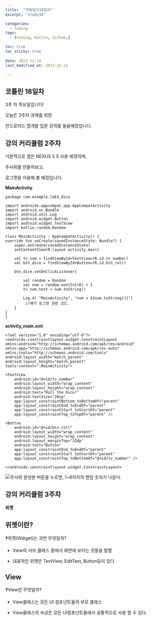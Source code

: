 ```yaml
---
title:  "개발일지18일차" 
excerpt: "study18"

categories:
  - Coding
tags:
  - [Coding, Kotlin, Github,]

toc: true
toc_sticky: true
 
date: 2023-12-14
last_modified_at: 2023-12-14

---
```



## 코틀린 18일차

3주 차 목요일입니다!

오늘은 3주차 과제를 위한 

안드로이드 앱개발 입문 강의를 들을예정입니다.

##  강의 커리큘럼 2주차

기본적으로 앱은 NEXUS 5 S 사용 예정이며,

주사위를 만들어보고,

로그캣을 이용해 볼 예정입니다.



**MainActivity** 

    package com.example.lab3_dice

    import androidx.appcompat.app.AppCompatActivity
    import android.os.Bundle
    import android.util.Log
    import android.widget.Button
    import android.widget.TextView
    import kotlin.random.Random

    class MainActivity : AppCompatActivity() {
    override fun onCreate(savedInstanceState: Bundle?) {
        super.onCreate(savedInstanceState)
        setContentView(R.layout.activity_main)

        val tv_num = findViewById<TextView>(R.id.tv_number)
        val btn_dice = findViewById<Button>(R.id.btn_roll)

        btn_dice.setOnClickListener{

            val random = Random
            val num = random.nextInt(6) + 1
            tv_num.text = num.toString()

            Log.d( "MainActivity", "num = ${num.toString()}")
             //얘가 로그캣 관련 코드.
        }
    }
    }
**activity_main.xml**

    <?xml version="1.0" encoding="utf-8"?>
    <androidx.constraintlayout.widget.ConstraintLayout xmlns:android="http://schemas.android.com/apk/res/android"
    xmlns:app="http://schemas.android.com/apk/res-auto"
    xmlns:tools="http://schemas.android.com/tools"
    android:layout_width="match_parent"
    android:layout_height="match_parent"
    tools:context=".MainActivity">

    <TextView
        android:id="@+id/tv_number"
        android:layout_width="wrap_content"
        android:layout_height="wrap_content"
        android:text="Roll the Dice!"
        android:textSize="20sp"
        app:layout_constraintBottom_toBottomOf="parent"
        app:layout_constraintEnd_toEndOf="parent"
        app:layout_constraintStart_toStartOf="parent"
        app:layout_constraintTop_toTopOf="parent" />

    <Button
        android:id="@+id/btn_roll"
        android:layout_width="wrap_content"
        android:layout_height="wrap_content"
        android:layout_marginTop="32dp"
        android:text="Button"
        app:layout_constraintEnd_toEndOf="parent"
        app:layout_constraintStart_toStartOf="parent"
        app:layout_constraintTop_toBottomOf="@+id/tv_number" />

    </androidx.constraintlayout.widget.ConstraintLayout>
![주사위](https://github.com/hyunparrot/hyunparrot.github.io/assets/148528251/834ae360-6623-4727-a859-787cc789ec77)
완성본
버튼을 누르면, 1~6까지의 랜덤 숫자가 나온다.

##  강의 커리큘럼 3주차

**위젯**

## 위젯이란?

❓위젯(Wdiget)는 과연 무엇일까?

- View의 서브 클래스 중에서 화면에 보이는 것들을 말함
  
- 대표적인 위젯은 TextView, EditText, Button등이 있다.

## View

❓View란 무엇일까?

- View클래스는 모든 UI 컴포넌트들의 부모 클래스
  
- View클래스의 속성은 모든 UI컴포넌트들에서 공통적으로 사용 할 수 있다.

  

  


